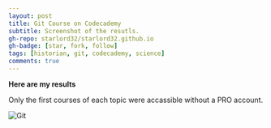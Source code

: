 ```yaml
---
layout: post
title: Git Course on Codecademy
subtitle: Screenshot of the resutls.
gh-repo: starlord32/starlord32.github.io
gh-badge: [star, fork, follow]
tags: [historian, git, codecademy, science]
comments: true
---
```


**Here are my results**

Only the first courses of each topic were accassible without a PRO account.

![Git]("/img/git.png")
